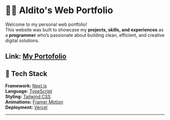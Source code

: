 # 🧑‍💻 Aldito's Web Portfolio

Welcome to my personal web portfolio!  
This website was built to showcase my **projects, skills, and experiences** as a **programmer** who’s passionate about building clean, efficient, and creative digital solutions.

**Link**: [My Portofolio](https://aldito.vercel.app/)
---

## 🚀 Tech Stack

**Framework:** [Next.js](https://nextjs.org/)  
**Language:** [TypeScript](https://www.typescriptlang.org/)  
**Styling:** [Tailwind CSS](https://tailwindcss.com/)  
**Animations:** [Framer Motion](https://www.framer.com/motion/)  
**Deployment:** [Vercel](https://vercel.com/)

---
